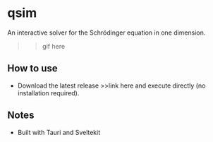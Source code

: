 # qsim

An interactive solver for the Schrödinger equation in one dimension.

>>gif here

## How to use

- Download the latest release >>link here and execute directly (no installation required).

## Notes

- Built with Tauri and Sveltekit
